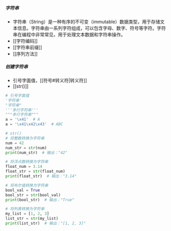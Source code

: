 ##### 字符串
- 字符串（String）是一种有序的不可变（immutable）数据类型，用于存储文本信息。字符串由一系列字符组成，可以包含字母、数字、符号等字符。字符串在编程中非常常见，用于处理文本数据和字符串操作。
- [[字符编码]]
- [[字符串前缀]]
- [[序列方法]]
##### 创建字符串
- 引号字面值，[[符号#转义符|转义符]]
- [[str()]]
```python
# 引号字面值
'字符串'
"字符串"
'''多行字符串'''
"""多行字符串"""
a = '\x41'  # A
a = '\x41\x42\x43'  # ABC

# str()
# 将整数转换为字符串
num = 42
num_str = str(num)
print(num_str)  # 输出："42"

# 将浮点数转换为字符串
float_num = 3.14
float_str = str(float_num)
print(float_str)  # 输出："3.14"

# 将布尔值转换为字符串
bool_val = True
bool_str = str(bool_val)
print(bool_str)  # 输出："True"

# 将列表转换为字符串
my_list = [1, 2, 3]
list_str = str(my_list)
print(list_str)  # 输出："[1, 2, 3]"
```